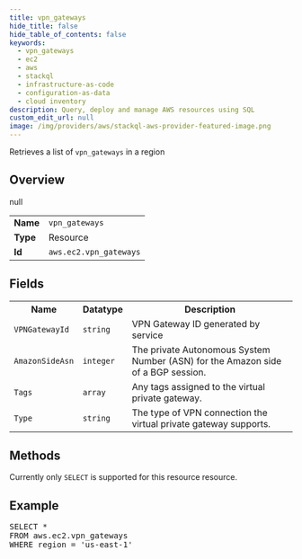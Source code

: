 ```yaml
---
title: vpn_gateways
hide_title: false
hide_table_of_contents: false
keywords:
  - vpn_gateways
  - ec2
  - aws
  - stackql
  - infrastructure-as-code
  - configuration-as-data
  - cloud inventory
description: Query, deploy and manage AWS resources using SQL
custom_edit_url: null
image: /img/providers/aws/stackql-aws-provider-featured-image.png
---
```

Retrieves a list of <code>vpn_gateways</code> in a region

## Overview
<table><tbody>
<tr><td><b>Name</b></td><td><code>vpn_gateways</code></td></tr>
<tr><td><b>Type</b></td><td>Resource</td></tr>
null
<tr><td><b>Id</b></td><td><code>aws.ec2.vpn_gateways</code></td></tr>
</tbody></table>

## Fields
<table><tbody>
<tr><th>Name</th><th>Datatype</th><th>Description</th></tr>
<tr><td><code>VPNGatewayId</code></td><td><code>string</code></td><td>VPN Gateway ID generated by service</td></tr><tr><td><code>AmazonSideAsn</code></td><td><code>integer</code></td><td>The private Autonomous System Number (ASN) for the Amazon side of a BGP session.</td></tr><tr><td><code>Tags</code></td><td><code>array</code></td><td>Any tags assigned to the virtual private gateway.</td></tr><tr><td><code>Type</code></td><td><code>string</code></td><td>The type of VPN connection the virtual private gateway supports.</td></tr>
</tbody></table>

## Methods
Currently only <code>SELECT</code> is supported for this resource resource.

## Example
<pre>
SELECT * 
FROM aws.ec2.vpn_gateways
WHERE region = 'us-east-1'
</pre>
